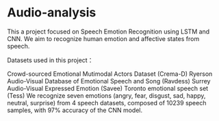 # Audio-analysis

This a project focused on Speech Emotion Recognition using LSTM and CNN. We aim to recognize human emotion and affective states from speech. 

Datasets used in this project：

Crowd-sourced Emotional Mutimodal Actors Dataset (Crema-D)
Ryerson Audio-Visual Database of Emotional Speech and Song (Ravdess)
Surrey Audio-Visual Expressed Emotion (Savee)
Toronto emotional speech set (Tess)
We recognize seven emotions (angry, fear, disgust, sad, happy, neutral, surprise) from 4 speech datasets, composed of 10239 speech samples, with 97% accuracy of the CNN model.
